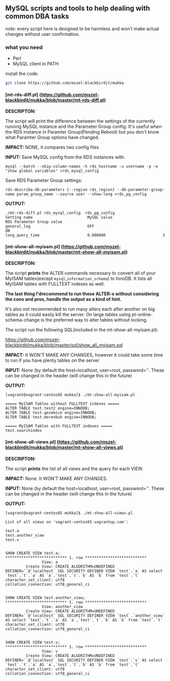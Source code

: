 ## MySQL scripts and tools to help dealing with common DBA tasks

note: every script here is designed to be harmless and won't make actual changes without user confirmation.

### what you need

  - Perl
  - MySQL client in PATH  

install the code:
```bash
git clone https://github.com/mszel-blackbirdit/mukka
```
#### [mt-rds-diff.pl] (https://github.com/mszel-blackbirdit/mukka/blob/master/mt-rds-diff.pl)

**DESCRIPTON:**

The script will print the difference between the settings of the currently running MySQL instance and the Parameter Group config. It's useful when the RDS instance in Paramter Group(Pending Reboot) but you don't know what Paramter Group options have changed. 


**IMPACT:**
NONE, it compares two config files

**INPUT:**
Save MySQL config from the RDS instances with:
```
mysql --batch --skip-column-names -h rds_hostname -u username -p -e "show global variables" >rds_mysql_config
````

Save RDS Parameter Group settings:
```
rds-describe-db-parameters [--region rds_region] --db-parameter-group-name param_group_name --source user --show-long >rds_pg_config
```

**OUTPUT:**
```
./mt-rds-diff.pl rds_mysql_config  rds_pg_config
Setting name                        MySQL value                      RDS Parameter Group value
general_log                         OFF                              ON
long_query_time                     0.000000                         3

```


#### [mt-show-all-myisam.pl] (https://github.com/mszel-blackbirdit/mukka/blob/master/mt-show-all-myisam.pl)

**DESCRIPTON:**

The script **prints** the ALTER commands necessary to convert all of your MyISAM tables(except `mysql`,`information_schema`) to InnoDB. It lists all MyISAM tables with FULLTEXT indexes as well.

**The last thing I'drecommend to run these ALTER-s without considering the cons and pros, handle the output as a kind of hint.** 

It's also not recommended to run many alters each after another on big tables as it could easily kill the server. On large tables using pt-online-schema-change is the preferred way to alter tables without locking.

The script run the following SQL(included in the mt-show-all-myisam.pl):

https://github.com/mszel-blackbirdit/mukka/blob/master/sql/show_all_myisam.sql


**IMPACT:** 
It WON'T MAKE ANY CHANGES, however it could take some time to run if you have plenty tables on the server

**INPUT:**
None 
(by default the host=localhost, user=root, password=''. These can be changed in the header (will change this in the future)

**OUTPUT:**

```
[vagrant@vagrant-centos65 mukka]$ ./mt-show-all-myisam.pl

===== MyISAM Tables without FULLTEXT indexes =====
ALTER TABLE test.test2 engine=INNODB;
ALTER TABLE test.gezemice engine=INNODB;
ALTER TABLE test.morenbuk engine=INNODB;

===== MyISAM Tables with FULLTEXT indexes =====
test.searchindex
```


#### [mt-show-all-views.pl] (https://github.com/mszel-blackbirdit/mukka/blob/master/mt-show-all-views.pl)


**DESCRIPTON:**

The script **prints** the list of all views and the query for each VIEW.

**IMPACT:**
None. It WON'T MAKE ANY CHANGES.

**INPUT:**
None 
(by default the host=localhost, user=root, password=''. These can be changed in the header (will change this in the future)

**OUTPUT:**
```
[vagrant@vagrant-centos65 mukka]$ ./mt-show-all-views.pl

List of all views on 'vagrant-centos65.vagrantup.com':

test.a
test.another_view
test.v


SHOW CREATE VIEW test.a;
*************************** 1. row ***************************
                View: a
         Create View: CREATE ALGORITHM=UNDEFINED DEFINER=``@`localhost` SQL SECURITY DEFINER VIEW `test`.`a` AS select `test`.`t`.`a` AS `a`,`test`.`t`.`b` AS `b` from `test`.`t`
character_set_client: utf8
collation_connection: utf8_general_ci


SHOW CREATE VIEW test.another_view;
*************************** 1. row ***************************
                View: another_view
         Create View: CREATE ALGORITHM=UNDEFINED DEFINER=``@`localhost` SQL SECURITY DEFINER VIEW `test`.`another_view` AS select `test`.`t`.`a` AS `a`,`test`.`t`.`b` AS `b` from `test`.`t`
character_set_client: utf8
collation_connection: utf8_general_ci


SHOW CREATE VIEW test.v;
*************************** 1. row ***************************
                View: v
         Create View: CREATE ALGORITHM=UNDEFINED DEFINER=``@`localhost` SQL SECURITY DEFINER VIEW `test`.`v` AS select `test`.`t`.`a` AS `a`,`test`.`t`.`b` AS `b` from `test`.`t`
character_set_client: utf8
collation_connection: utf8_general_ci
```

